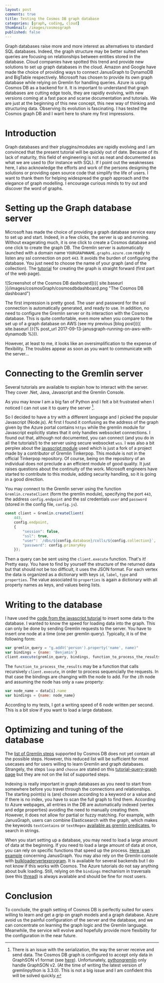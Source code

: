 ```yaml
---
layout: post
comments: true
title: Testing the Cosmos DB graph database
categories: [graph, coding, cloud]
thumbnail: /images/cosmosgraph
published: false
---
```


Graph databases raise more and more interest as alternatives to standard SQL databases. Indeed, the graph structure may be better suited when queries are focusing on relationships between entities stored in the database. Cloud companies have spotted this trend and provide new solutions to set up graph databases in the cloud. Amazon and Google have made the choice of providing ways to connect JanusGraph to DynamoDB and BigTable respectively. Microsoft has chosen to provide its own graph database while relying on Gremlin for handling queries. Azure is using Cosmos DB as a backend for it. It is important to understand that graph databases are cutting edge tools, they are rapidly evolving, with new versions coming at a fast pace and scarse documentation and tutorials. We are just at the beginning of this new concept, this new way of thinking and structuring data. Observing its evolution is fascinating. I has tested the Cosmos graph DB and I want here to share my first impressions. 

# Introduction

Graph databases and their pluggins/modules are rapidly evolving and I am convinced that the present tutorial will be quickly out of date. Because of its lack of maturity, this field of engineering is not as neat and documented as what we are used to (for instance with SQL). If I point out the weaknesses here, I also acknowledge the efforts and work of the persons designing the solutions or providing open source code that simplify the life of users. I want to thank them for helping widespread the graph approach and the elegance of graph modelling. I encourage curious minds to try out and discover the word of graphs.

# Setting up the Graph database server

Microsoft has made the choice of providing a graph database service easy to set up and start. Indeed, in a few clicks, the server is up and running. Without exagerating much, it is one click to create a Cosmos database and one click to create the graph DB. The Gremlin server is automatically launched with a domain name `YOURGRAPHNAME.graphs.azure.com` ready to listen any ssl connection on port `443`. It avoids the burden of configuring the database. You just need to choose the name of your graph (and of the collection). The [tutorial](https://docs.microsoft.com/en-us/azure/cosmos-db/create-graph-gremlin-console) for creating the graph is straight forward (first part of the web page).

![Screenshot of the Cosmos DB dashboard]({{ site.baseurl }}/images/cosmosGraph/cosmosdbdashboard.png "The Cosmos DB dashboard")

The first impression is pretty good. The user and password for the ssl connection is automatically generated, and ready to use. In addition, no need to configure the Gremlin server or its interaction with the Cosmos database. This is quite comfortable, even more when you compare to the set up of a graph database on AWS (see my previous [blog post]({{ site.baseurl }}{% post_url 2017-09-13-janusgraph-running-on-aws-with-dynamodb %})).

However, at least to me, it looks like an oversimplification to the expense of flexibility. The troubles appear as soon as you want to communicate with the server...

# Connecting to the Gremlin server

 Several tutorials are available to explain how to interact with the server. They cover .Net, Java, Javascript and the Gremlin Console.

 As you may know I am a big fan of Python and I felt a bit frustrated  when I noticed I can not use it to query the server [^1].

 So I decided to have a try with a different language and I picked the popular Javascript (Node.js). At first I found it confusing as the address of the graph given by the Azure portal contains `https` while the gremlin module for Javascript explicitly states that it only handles websocket connections. I found out that, although not documented, you can connect (and you do in all the tutorials!) to the server using secure websocket `wss`. I was also a bit perplex about the [javascript module](https://github.com/CosmosDB/gremlin-javascript) used which is just a fork of a project made by a contributor of Gremlin Tinkerpop. This module is not in the official Tinkerpop repository. Of course, being on the repository of an individual does not preclude a an efficient module of good quality. It just raises questions about the continuity of the work. Microsoft engineers have started to contribute to this module, adding security handling, so it is going in a good direction.

You may connect to the Gremlin server using the function `Gremlin.createClient` (form the gremlin module), specifying the port `443`, the address `config.endpoint` and the ssl credentials `user` and `password` (stored in the config file, `config.js`).

~~~ javascript
const client = Gremlin.createClient(
    443, 
    config.endpoint, 
    { 
        "session": false, 
        "ssl": true, 
        "user": `/dbs/${config.database}/colls/${config.collection}`,
        "password": config.primaryKey
    });
~~~

Then a query can be sent using the `client.execute` function. That's it! Pretty easy. You have to find by yourself the structure of the returned data but that should not be too difficult, it uses the JSON format. For each vertex the data is organized as a dictionary with keys `id`, `label`, `type` and `properties`. The value associated to `properties` is again a dictionary with all property names as keys, and values being lists. 

# Writing to the database

I have used the [code from the javascript tutorial](https://github.com/Azure-Samples/azure-cosmos-db-graph-nodejs-getting-started) to insert some data to the database. I wanted to know the speed for loading data into the graph. This can only be done by sending Gremlin requests to the server. You have to insert one node at a time (one per gremlin query). Typically, it is of the following form:

~~~ javascript
var gremlin_query = "g.addV('person').property('name', name)"
var bindings = {name: 'Benjamin'}
client.execute(gremlin_query, bindings, function_to_process_the_results);
~~~

The `function_to_process_the_results` may be a function that calls recursively `client.execute`, in order to process sequencially the requests. In that case the bindings are changing with the node to add. For the `i`th node and assuming the node has only a `name` property:

~~~ javascript
var node_name = data[i].name
var bindings = {name: node_name}
~~~

According to my tests, I got a writing speed of 6 node written per second. This is a bit slow if you want to load a large database.

# Optimizing and tuning of the database

The [list of Gremlin steps](https://docs.microsoft.com/en-us/azure/cosmos-db/gremlin-support) supported by Cosmos DB does not yet contain all the possible steps. However, this reduced list will be sufficient for most usecases and for users willing to learn Gremlin and graph databases. Strangely, the steps `loop` and `choose` are stated on this [tutorial-query-graph page](https://docs.microsoft.com/en-us/azure/cosmos-db/tutorial-query-graph) but they are not on the list of supported steps.

Indexing is really important in graph databases as you need to start from somewhere before you travel through the connections and relationships. The starting point(s) is (are) chosen according to a keyword or a value and if there is no index, you have to scan the full graph to find them. According to Azure webpages, all entries in the DB are automatically indexed (vertex and edge properties) avoiding the need to manually creating them. However, it does not allow for partial or fuzzy matching. For example, with JanusGraph, users can combine Elasticsearch with the graph, which makes the keywords `textContains` or `textRegex` [available as gremlin predicates](http://docs.janusgraph.org/latest/search-predicates.html), to search in strings.

When you start setting up a database, you may need to load a large amount of data at the beginning. If you need to load a large amount of data at once, you can rely on specific functions that speed up the process. [Here is an example](http://docs.janusgraph.org/latest/bulk-loading.html) concerning JanusGraph. You may also rely on the Gremlin console with [bulkloadervertexprogram](http://tinkerpop.apache.org/docs/3.1.0-incubating/#bulkloadervertexprogram). It is available for several backends but I do not know if this works with Cosmos. The Azure tutorials do not say anything about bulk loading. Still, relying on the `bindings` mechanism in traversals (see this [thread](https://groups.google.com/forum/?utm_medium=email&utm_source=footer#!msg/gremlin-users/lE67mACc3QM/xrdvkjniAwAJ)) is always available and should be fine for most users.

# Conclusion

To conclude, the graph setting of Cosmos DB is perfectly suited for users willing to learn and get a grip on graph models and a graph database. Azure avoid us the painful configuration of the server and the database, and we can concentrate on learning the graph logic and the Gremlin language. Meanwhile, the service will evolve and hopefully provide more flexibility for the configuration in the near future.


[^1]: There is an issue with the serialization, the way the server receive and send data. The Cosmos DB graph is configured to accept only data in GraphSON v1 format (see [here](https://docs.microsoft.com/en-us/azure/cosmos-db/create-graph-gremlin-console)). Unfortunately, [pythongremlin](http://tinkerpop.apache.org/docs/current/reference/#gremlin-python) only handle GraphSON v2. (At the time of writing the latest version of gremlinpython is 3.3.0). This is not a big issue and I am confident this will be solved quickly.